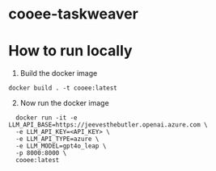 # cooee-taskweaver

# How to run locally

1. Build the docker image
```
docker build . -t cooee:latest
```

2. Now run the docker image
```
  docker run -it -e LLM_API_BASE=https://jeevesthebutler.openai.azure.com \
  -e LLM_API_KEY=<API_KEY> \
  -e LLM_API_TYPE=azure \
  -e LLM_MODEL=gpt4o_leap \
  -p 8000:8000 \
  cooee:latest 
```
